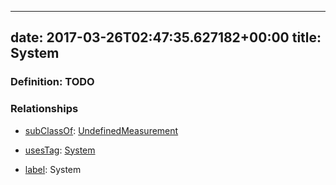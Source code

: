 
---
date: 2017-03-26T02:47:35.627182+00:00
title: System
---
### Definition: TODO

### Relationships

* [subClassOf](http://www.w3.org/2000/01/rdf-schema#subClassOf): [UndefinedMeasurement](https://brickschema.org/schema/1.0/Brick#UndefinedMeasurement)

* [usesTag](https://brickschema.org/schema/1.0/BrickFrame#usesTag): [System](https://brickschema.org/schema/1.0/BrickTag#System)

* [label](http://www.w3.org/2000/01/rdf-schema#label): System

